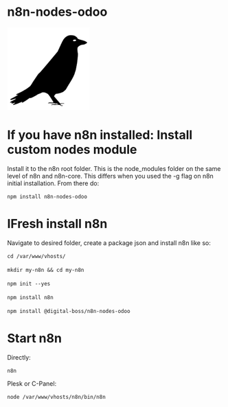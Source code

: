 # n8n-nodes-odoo

![n8n.io - Workflow Automation](https://raw.githubusercontent.com/n8n-io/n8n/master/assets/n8n-logo.png)

# If you have n8n installed: Install custom nodes module

Install it to the n8n root folder. This is the node_modules folder on the same level of n8n and n8n-core. This differs when you used the -g flag on n8n initial installation. From there do:
```
npm install n8n-nodes-odoo
```

# IFresh install n8n

Navigate to desired folder, create a package json and install n8n like so:
```
cd /var/www/vhosts/

mkdir my-n8n && cd my-n8n

npm init --yes

npm install n8n

npm install @digital-boss/n8n-nodes-odoo
```

# Start n8n

Directly:
```
n8n
```
Plesk or C-Panel:
```
node /var/www/vhosts/n8n/bin/n8n
```

[comment]: <> (# Latest functionality)

[comment]: <> (# Contribution)

[comment]: <> (To make this node even better, please let us know, [how you use it]&#40;mailto:info@digital-north-consulting.com&#41;. Commits are always welcome. )

[comment]: <> (# Issues)

[comment]: <> (If you have any issues, please [let us know on GitHub]&#40;https://github.com/digital-boss/n8n-nodes-odoo/issues&#41;.)

[comment]: <> (# About)

[comment]: <> (Special thanks to [N8n nodemation]&#40;https://n8n.io&#41; workflow automation by Jan Oberhauser.)

[comment]: <> (Nodes by [digital-north-consulting.com]&#40;https://digital-north-consulting.com&#41;. For productive use and consulting on this, [contact us please]&#40;mailto:info@digital-north-consulting.com&#41;.)

[comment]: <> (This node was updated with ❤️ by Valentina Lilova [valentina98]&#40;https://github.com/valentina98&#41;)
